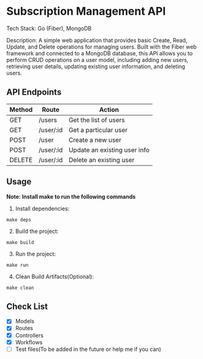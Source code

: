 # Subscription Management API
Tech Stack: Go (Fiber), MongoDB

Description: A simple web application that provides basic Create, Read, Update, and Delete operations for managing users. Built with the Fiber web framework and connected to a MongoDB database, 
this API allows you to perform CRUD operations on a user model, including adding new users, retrieving user details, updating existing user information, and deleting users.

## API Endpoints

| Method | Route       | Action                         |
|--------|-------------|--------------------------------|
| GET    | /users      | Get the list of users          |
| GET    | /user/:id   | Get a particular user          |
| POST   | /user       | Create a new user              |
| POST   | /user/:id   | Update an existing user info   |
| DELETE | /user/:id   | Delete an existing user        |

## Usage
**Note: Install make to run the following commands**
1. Install dependencies:
```
make deps
```
2. Build the project:
```
make build
```
3. Run the project:
```
make run
```
4. Clean Build Artifacts(Optional):
```
make clean
```

## Check List
- [x] Models
- [x] Routes
- [x] Controllers
- [x] Workflows
- [ ] Test files(To be added in the future or help me if you can)
